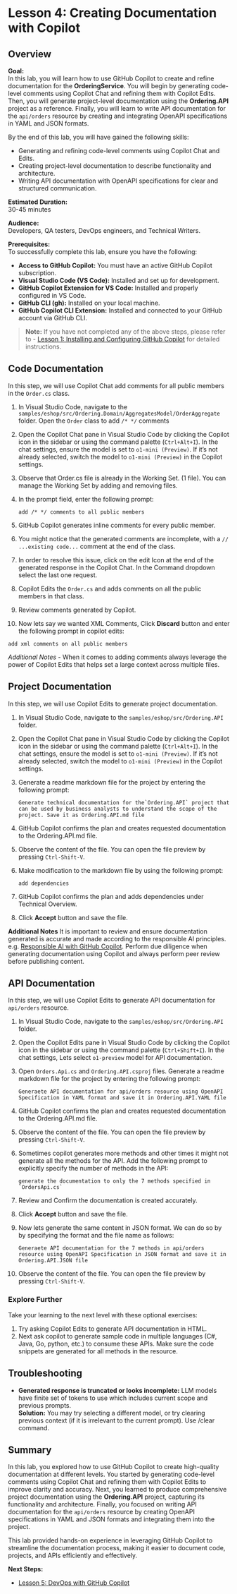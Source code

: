 # Lesson 4: Creating Documentation with Copilot

## Overview

**Goal:**  
In this lab, you will learn how to use GitHub Copilot to create and refine documentation for the **OrderingService**. You will begin by generating code-level comments using Copilot Chat and refining them with Copilot Edits. Then, you will generate project-level documentation using the **Ordering.API** project as a reference. Finally, you will learn to write API documentation for the `api/orders` resource by creating and integrating OpenAPI specifications in YAML and JSON formats.

By the end of this lab, you will have gained the following skills:

- Generating and refining code-level comments using Copilot Chat and Edits.  
- Creating project-level documentation to describe functionality and architecture.  
- Writing API documentation with OpenAPI specifications for clear and structured communication.  

**Estimated Duration:**  
30-45 minutes

**Audience:**  
 Developers, QA testers, DevOps engineers, and Technical Writers.

**Prerequisites:**  
To successfully complete this lab, ensure you have the following:  

- **Access to GitHub Copilot:** You must have an active GitHub Copilot subscription.
- **Visual Studio Code (VS Code):** Installed and set up for development.
- **GitHub Copilot Extension for VS Code:** Installed and properly configured in VS Code.
- **GitHub CLI (gh):** Installed on your local machine.
- **GitHub Copilot CLI Extension:** Installed and connected to your GitHub account via GitHub CLI.

> **Note:** If you have not completed any of the above steps, please refer to - [Lesson 1: Installing and Configuring GitHub Copilot](docs/1-installing-copilot.md) for detailed instructions.

## Code Documentation

In this step, we will use Copilot Chat add comments for all public members in the `Order.cs` class.

1. In Visual Studio Code, navigate to the `samples/eshop/src/Ordering.Domain/AggregatesModel/OrderAggregate` folder. Open the `Order` class to add `/* */` comments
2. Open the Copilot Chat pane in Visual Studio Code by clicking the Copilot icon in the sidebar or using the command palette (`Ctrl+Alt+I`). In the chat settings, ensure the model is set to `o1-mini (Preview)`. If it’s not already selected, switch the model to `o1-mini (Preview)` in the Copilot settings.  
3. Observe that Order.cs file is already in the Working Set. (1 file). You can manage the Working Set by adding and removing files.
4. In the prompt field, enter the following prompt:  

   ```plaintext
   add /* */ comments to all public members
   ```

5. GitHub Copilot generates inline comments for every public member.
6. You might notice that the generated comments are incomplete, with a `// ...existing code...` comment at the end of the class.
7. In order to resolve this issue, click on the edit Icon at the end of the generated response in the Copilot Chat. In the Command dropdown select the last one request.
8. Copilot Edits the `Order.cs` and adds comments on all the public members in that class.
9. Review comments generated by Copilot.
10. Now lets say we wanted XML Comments, Click **Discard** button and enter the following prompt in copilot edits:

   ```plaintext
   add xml comments on all public members
   ```

*Additional Notes* - When it comes to adding comments always leverage the power of Copilot Edits that helps set a large context across multiple files.

## Project Documentation

In this step, we will use Copilot Edits to generate project documentation.

1. In Visual Studio Code, navigate to the `samples/eshop/src/Ordering.API` folder.
2. Open the Copilot Chat pane in Visual Studio Code by clicking the Copilot icon in the sidebar or using the command palette (`Ctrl+Alt+I`). In the chat settings, ensure the model is set to `o1-mini (Preview)`. If it’s not already selected, switch the model to `o1-mini (Preview)` in the Copilot settings.  
3. Generate a readme markdown file for the project by entering the following prompt:

   ```plaintext
   Generate technical documentation for the`Ordering.API` project that can be used by business analysts to understand the scope of the project. Save it as Ordering.API.md file
   ```

4. GitHub Copilot confirms the plan and creates requested documentation to the Ordering.API.md file.
5. Observe the content of the file. You can open the file preview by pressing `Ctrl-Shift-V`.
6. Make modification to the markdown file by using the following prompt:

   ```plaintext
   add dependencies
   ```

7. GitHub Copilot confirms the plan and adds dependencies under Technical Overview.
8. Click **Accept** button and save the file.

**Additional Notes** It is important to review and ensure documentation generated is accurate and made according to the responsible AI principles. e.g. [Responsible AI with GitHub Copilot](https://learn.microsoft.com/en-us/training/modules/responsible-ai-with-github-copilot/). Perform due diligence when generating documentation using Copilot and always perform peer review before publishing content.

## API Documentation

In this step, we will use Copilot Edits to generate API documentation for `api/orders` resource.

1. In Visual Studio Code, navigate to the `samples/eshop/src/Ordering.API` folder.
2. Open the Copilot Edits pane in Visual Studio Code by clicking the Copilot icon in the sidebar or using the command palette (`Ctrl+Shift+I`). In the chat settings, Lets select `o1-preview` model for API documentation.
3. Open `Orders.Api.cs` and `Ordering.API.csproj` files.
Generate a readme markdown file for the project by entering the following prompt:

   ```plaintext
   Generaete API documentation for api/orders resource using OpenAPI Specification in YAML format and save it in Ordering.API.YAML file
   ```

4. GitHub Copilot confirms the plan and creates requested documentation to the Ordering.API.md file.
5. Observe the content of the file. You can open the file preview by pressing `Ctrl-Shift-V`.
6. Sometimes copilot generates more methods and other times it might not generate all the methods for the API. Add the following prompt to explicitly specify the number of methods in the API:

   ```plaintext
   generate the documentation to only the 7 methods specified in `OrdersApi.cs`
   ```

7. Review and Confirm the documentation is created accurately.
8. Click **Accept** button and save the file.
9. Now lets generate the same content in JSON format. We can do so by by specifying the format and the file name as follows:

   ```plaintext
   Generaete API documentation for the 7 methods in api/orders resource using OpenAPI Specification in JSON format and save it in Ordering.API.JSON file
   ```

10. Observe the content of the file. You can open the file preview by pressing `Ctrl-Shift-V`.

### Explore Further

Take your learning to the next level with these optional exercises:

1. Try asking Copilot Edits to generate API documentation in HTML.
2. Next ask copilot to generate sample code in multiple languages (C#, Java, Go, python, etc.) to consume these APIs. Make sure the code snippets are generated for all methods in the resource.

## Troubleshooting

- **Generated response is truncated or looks incomplete:** LLM models have finite set of tokens to use which includes current scope and previous prompts.  
  **Solution:** You may try selecting a different model, or try clearing previous context (if it is irrelevant to the current prompt). Use /clear command.

## Summary

In this lab, you explored how to use GitHub Copilot to create high-quality documentation at different levels. You started by generating code-level comments using Copilot Chat and refining them with Copilot Edits to improve clarity and accuracy. Next, you learned to produce comprehensive project documentation using the **Ordering.API** project, capturing its functionality and architecture. Finally, you focused on writing API documentation for the `api/orders` resource by creating OpenAPI specifications in YAML and JSON formats and integrating them into the project.  

This lab provided hands-on experience in leveraging GitHub Copilot to streamline the documentation process, making it easier to document code, projects, and APIs efficiently and effectively.

**Next Steps:**

- [Lesson 5: DevOps with GitHub Copilot](5-devops-with-copilot.md)
